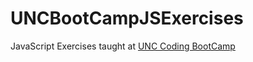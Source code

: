 # UNCBootCampJSExercises
JavaScript Exercises taught at [UNC Coding BootCamp](https://bootcamp.unc.edu/coding/)
